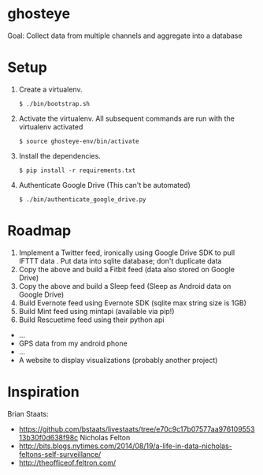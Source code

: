 ghosteye
========

Goal: Collect data from multiple channels and aggregate into a database

Setup
=======
1. Create a virtualenv.

    ```
    $ ./bin/bootstrap.sh
    ```

2. Activate the virtualenv.  All subsequent commands are run with the virtualenv activated

    ```
    $ source ghosteye-env/bin/activate
    ```

3. Install the dependencies.  

    ```
    $ pip install -r requirements.txt
    ```

4. Authenticate Google Drive (This can't be automated)

    ```
    $ ./bin/authenticate_google_drive.py
    ```


Roadmap
=======

1. Implement a Twitter feed, ironically using Google Drive SDK to pull IFTTT data
 . Put data into sqlite database; don't duplicate data
3. Copy the above and build a Fitbit feed (data also stored on Google Drive)
4. Copy the above and build a Sleep feed (Sleep as Android data on Google Drive)
4. Build Evernote feed using Evernote SDK (sqlite max string size is 1GB)
5. Build Mint feed using mintapi (available via pip!)
6. Build Rescuetime feed using their python api 

*   ...
*   GPS data from my android phone
*   ...
*   A website to display visualizations (probably another project)

Inspiration
=======
Brian Staats: 
- https://github.com/bstaats/livestaats/tree/e70c9c17b07577aa97610955313b30f0d638f98c
Nicholas Felton 
- http://bits.blogs.nytimes.com/2014/08/19/a-life-in-data-nicholas-feltons-self-surveillance/
- http://theofficeof.feltron.com/
